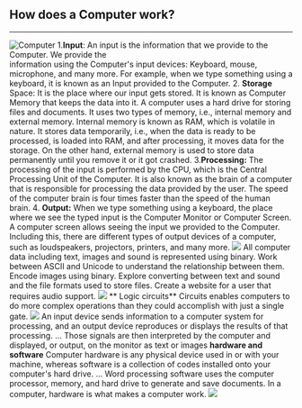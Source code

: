 ## How does a Computer work?
----------------------------
![Computer](https://studio.code.org/assets/notes/csd_concept_computer_5-383ad5f68693849c5e35509fa952f6fb939b3e96f0d406e368c3e932992b2d7a.png)
1.**Input**: An input is the information that we   provide to the Computer. We provide the          
  information using the Computer's input devices:   Keyboard, mouse, microphone, and many more. For example, when we type something using a keyboard, it is known as an Input provided to the Computer.
2. **Storage** Space: It is the place where our input gets stored. It is known as Computer Memory that keeps the data into it. A computer uses a hard drive for storing files and documents. It uses two types of memory, i.e., internal memory and external memory. Internal memory is known as RAM, which is volatile in nature. It stores data temporarily, i.e., when the data is ready to be processed, is loaded into RAM, and after processing, it moves data for the storage. On the other hand, external memory is used to store data permanently until you remove it or it got crashed.
3.**Processing:** The processing of the input is performed by the CPU, which is the Central Processing Unit of the Computer. It is also known as the brain of a computer that is responsible for processing the data provided by the user. The speed of the computer brain is four times faster than the speed of the human brain.
4. **Output:** When we type something using a keyboard, the place where we see the typed input is the Computer Monitor or Computer Screen. A computer screen allows seeing the input we provided to the Computer. Including this, there are different types of output devices of a computer, such as loudspeakers, projectors, printers, and many more.
![](https://studio.code.org/assets/notes/csd_concept_computer_8-4b455da4a07e9211552883b453bb16aaa6e1a38ab65a8295031c83f68f5bb7dd.png)
All computer data including text, images and sound is represented using binary. Work between ASCII and Unicode to understand the relationship between them. Encode images using binary. Explore converting between text and sound and the file formats used to store files. Create a website for a user that requires audio support.
![](https://www.programiz.com/blog/content/images/2020/08/binary-output-circuitry-1.png)
** Logic circuits**
Circuits enables computers to do more complex operations than they could accomplish with just a single gate.
![](https://circuitglobe.com/wp-content/uploads/2015/12/Logic-gates-fig.jpg)
An input device sends information to a computer system for processing, and an output device reproduces or displays the results of that processing. ... Those signals are then interpreted by the computer and displayed, or output, on the monitor as text or images
**hardware and software**
Computer hardware is any physical device used in or with your machine, whereas software is a collection of codes installed onto your computer's hard drive. ... Word processing software uses the computer processor, memory, and hard drive to generate and save documents. In a computer, hardware is what makes a computer work.
![](https://wallpaperaccess.com/full/3447115.jpg)
